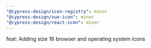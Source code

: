```yaml
---
"@cypress-design/icon-registry": minor
"@cypress-design/vue-icon": minor
"@cypress-design/react-icon": minor
---
```


feat: Adding size 16 browser and operating system icons
